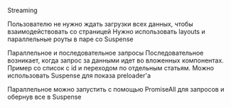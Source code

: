 Streaming

Пользователю не нужно ждать загрузки всех данных, чтобы взаимодействовать со страницей
Нужно использовать layouts и параллельные роуты в паре со Suspense

Параллельное и последовательное запросы
Последовательное возникает, когда запрос за данными идет во вложенных компонентах.
Пример со список с id и переходом по отдельным статьям. Можно использовать Suspense для показа preloader'а

Параллельное можно запустить с помощью PromiseAll для запросов и обернув все в Suspense
